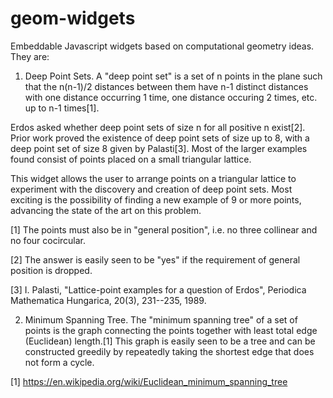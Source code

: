 # geom-widgets
Embeddable Javascript widgets based on computational geometry ideas. They are:


1. Deep Point Sets. A "deep point set" is a set of n points in the plane such that 
the n(n-1)/2 distances between them have n-1 distinct distances with 
one distance occurring 1 time, one distance occuring 2 times, etc. up to n-1 times[1].

Erdos asked whether deep point sets of size n for all positive n exist[2].  
Prior work proved the existence of deep point sets of size up to 8, 
with a deep point set of size 8 given by Palasti[3]. Most of the larger
examples found consist of points placed on a small triangular lattice.

This widget allows the user to arrange points on a triangular lattice to experiment
with the discovery and creation of deep point sets. Most exciting is the possibility of 
finding a new example of 9 or more points, advancing the state of the art on this problem. 

[1] The points must also be in "general position", i.e. no three collinear and no four cocircular.

[2] The answer is easily seen to be "yes" if the requirement of general position is dropped.

[3] I. Palasti, "Lattice-point examples for a question of Erdos", 
    Periodica Mathematica Hungarica, 20(3), 231--235, 1989.


2. Minimum Spanning Tree. The "minimum spanning tree" of a set of points is the 
graph connecting the points together with least total edge (Euclidean) length.[1]
This graph is easily seen to be a tree and can be constructed greedily by 
repeatedly taking the shortest edge that does not form a cycle. 

[1] https://en.wikipedia.org/wiki/Euclidean_minimum_spanning_tree 

